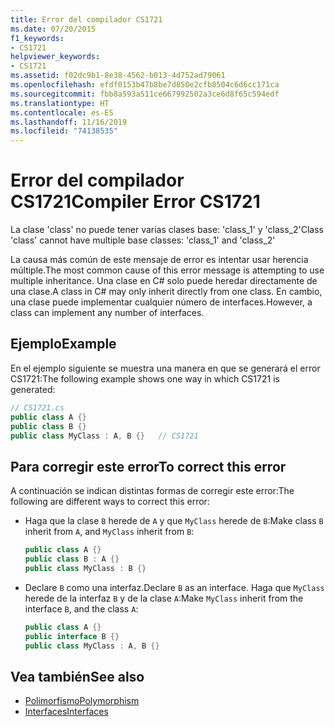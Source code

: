 ```yaml
---
title: Error del compilador CS1721
ms.date: 07/20/2015
f1_keywords:
- CS1721
helpviewer_keywords:
- CS1721
ms.assetid: f02dc9b1-8e38-4562-b013-4d752ad79061
ms.openlocfilehash: efdf0153b47b8be7d850e2cfb8504c6d6cc171ca
ms.sourcegitcommit: fbb8a593a511ce667992502a3ce6d8f65c594edf
ms.translationtype: HT
ms.contentlocale: es-ES
ms.lasthandoff: 11/16/2019
ms.locfileid: "74138535"
---
```

# <a name="compiler-error-cs1721"></a><span data-ttu-id="6c068-102">Error del compilador CS1721</span><span class="sxs-lookup"><span data-stu-id="6c068-102">Compiler Error CS1721</span></span>

<span data-ttu-id="6c068-103">La clase 'class' no puede tener varias clases base: 'class_1' y 'class_2'</span><span class="sxs-lookup"><span data-stu-id="6c068-103">Class 'class' cannot have multiple base classes: 'class_1' and 'class_2'</span></span>

<span data-ttu-id="6c068-104">La causa más común de este mensaje de error es intentar usar herencia múltiple.</span><span class="sxs-lookup"><span data-stu-id="6c068-104">The most common cause of this error message is attempting to use multiple inheritance.</span></span> <span data-ttu-id="6c068-105">Una clase en C# solo puede heredar directamente de una clase.</span><span class="sxs-lookup"><span data-stu-id="6c068-105">A class in C# may only inherit directly from one class.</span></span> <span data-ttu-id="6c068-106">En cambio, una clase puede implementar cualquier número de interfaces.</span><span class="sxs-lookup"><span data-stu-id="6c068-106">However, a class can implement any number of interfaces.</span></span>

## <a name="example"></a><span data-ttu-id="6c068-107">Ejemplo</span><span class="sxs-lookup"><span data-stu-id="6c068-107">Example</span></span>

<span data-ttu-id="6c068-108">En el ejemplo siguiente se muestra una manera en que se generará el error CS1721:</span><span class="sxs-lookup"><span data-stu-id="6c068-108">The following example shows one way in which CS1721 is generated:</span></span>

```csharp
// CS1721.cs
public class A {}
public class B {}
public class MyClass : A, B {}   // CS1721
```

## <a name="to-correct-this-error"></a><span data-ttu-id="6c068-109">Para corregir este error</span><span class="sxs-lookup"><span data-stu-id="6c068-109">To correct this error</span></span>

<span data-ttu-id="6c068-110">A continuación se indican distintas formas de corregir este error:</span><span class="sxs-lookup"><span data-stu-id="6c068-110">The following are different ways to correct this error:</span></span>

- <span data-ttu-id="6c068-111">Haga que la clase `B` herede de `A` y que `MyClass` herede de `B`:</span><span class="sxs-lookup"><span data-stu-id="6c068-111">Make class `B` inherit from `A`, and `MyClass` inherit from `B`:</span></span>

    ```csharp
    public class A {}
    public class B : A {}
    public class MyClass : B {}
    ```

- <span data-ttu-id="6c068-112">Declare `B` como una interfaz.</span><span class="sxs-lookup"><span data-stu-id="6c068-112">Declare `B` as an interface.</span></span> <span data-ttu-id="6c068-113">Haga que `MyClass` herede de la interfaz `B` y de la clase `A`:</span><span class="sxs-lookup"><span data-stu-id="6c068-113">Make `MyClass` inherit from the interface `B`, and the class `A`:</span></span>

    ```csharp
    public class A {}
    public interface B {}
    public class MyClass : A, B {}
    ```

## <a name="see-also"></a><span data-ttu-id="6c068-114">Vea también</span><span class="sxs-lookup"><span data-stu-id="6c068-114">See also</span></span>

- [<span data-ttu-id="6c068-115">Polimorfismo</span><span class="sxs-lookup"><span data-stu-id="6c068-115">Polymorphism</span></span>](../../programming-guide/classes-and-structs/polymorphism.md)
- [<span data-ttu-id="6c068-116">Interfaces</span><span class="sxs-lookup"><span data-stu-id="6c068-116">Interfaces</span></span>](../../programming-guide/interfaces/index.md)
